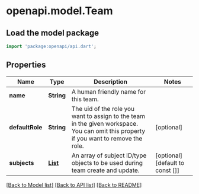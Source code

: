# openapi.model.Team

## Load the model package
```dart
import 'package:openapi/api.dart';
```

## Properties
Name | Type | Description | Notes
------------ | ------------- | ------------- | -------------
**name** | **String** | A human friendly name for this team. | 
**defaultRole** | **String** | The uid of the role you want to assign to the team in the given workspace. You can omit this property if you want to remove the role. | [optional] 
**subjects** | [**List<TeamSubject>**](TeamSubject.md) | An array of subject ID/type objects to be used during team create and update. | [optional] [default to const []]

[[Back to Model list]](../README.md#documentation-for-models) [[Back to API list]](../README.md#documentation-for-api-endpoints) [[Back to README]](../README.md)


